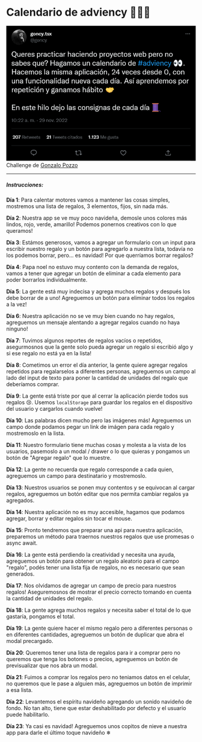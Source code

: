 # Calendario de adviency 🎅🏽🎄

![](./assets/screen-tweet.png)
<br>
Challenge de [Gonzalo Pozzo](https://github.com/goncy)

---

##### Instrucciones:

**Día 1**: Para calentar motores vamos a mantener las cosas simples, mostremos una lista de regalos, 3 elementos, fijos, sin nada más.

**Día 2**: Nuestra app se ve muy poco navideña, demosle unos colores más lindos, rojo, verde, amarillo! Podemos ponernos creativos con lo que queramos!

**Día 3**: Estámos generosos, vamos a agregar un formulario con un input para escribir nuestro regalo y un botón para agregarlo a nuestra lista, todavía no los podemos borrar, pero... es navidad! Por que querríamos borrar regalos?

**Día 4**: Papa noel no estuvo muy contento con la demanda de regalos, vamos a tener que agregar un botón de eliminar a cada elemento para poder borrarlos individualmente.

**Día 5**: La gente está muy indecisa y agrega muchos regalos y después los debe borrar de a uno! Agreguemos un botón para eliminar todos los regalos a la vez!

**Día 6**: Nuestra aplicación no se ve muy bien cuando no hay regalos, agreguemos un mensaje alentando a agregar regalos cuando no haya ninguno!

**Día 7**: Tuvimos algunos reportes de regalos vacíos o repetidos, asegurmosnos que la gente solo pueda agregar un regalo si escribió algo y si ese regalo no está ya en la lista!

**Día 8**: Cometimos un error el día anterior, la gente quiere agregar regalos repetidos para regalarselos a diferentes personas, agreguemos un campo al lado del input de texto para poner la cantidad de unidades del regalo que deberíamos comprar.

**Día 9**: La gente está triste por que al cerrar la aplicación pierde todos sus regalos 😢. Usemos `localStorage` para guardar los regalos en el dispositivo del usuario y cargarlos cuando vuelve!

**Día 10**: Las palabras dicen mucho pero las imágenes más! Agreguemos un campo donde podamos pegar un link de imágen para cada regalo y mostremoslo en la lista.

**Día 11**: Nuestro formulario tiene muchas cosas y molesta a la vista de los usuarios, pasemoslo a un modal / drawer o lo que quieras y pongamos un botón de "Agregar regalo" que lo muestre.

**Día 12**: La gente no recuerda que regalo corresponde a cada quien, agreguemos un campo para destinatario y mostremoslo.

**Día 13**: Nuestros usuarios se ponen muy contentos y se equivocan al cargar regalos, agreguemos un botón editar que nos permita cambiar regalos ya agregados.

**Día 14**: Nuestra aplicación no es muy accesible, hagamos que podamos agregar, borrar y editar regalos sin tocar el mouse.

**Día 15**: Pronto tendremos que preparar una api para nuestra aplicación, preparemos un método para traernos nuestros regalos que use promesas o async await.

**Día 16**: La gente está perdiendo la creatividad y necesita una ayuda, agreguemos un botón para obtener un regalo aleatorio para el campo "regalo", podés tener una lista fija de regalos, no es necesario que sean generados.

**Día 17**: Nos olvidamos de agregar un campo de precio para nuestros regalos! Aseguremosnos de mostrar el precio correcto tomando en cuenta la cantidad de unidades del regalo.

**Día 18**: La gente agrega muchos regalos y necesita saber el total de lo que gastaría, pongamos el total.

**Día 19**: La gente quiere hacer el mismo regalo pero a diferentes personas o en diferentes cantidades, agreguemos un botón de duplicar que abra el modal precargado.

**Día 20**: Queremos tener una lista de regalos para ir a comprar pero no queremos que tenga los botones o precios, agreguemos un botón de previsualizar que nos abra un modal.

**Día 21**: Fuimos a comprar los regalos pero no teniamos datos en el celular, no queremos que le pase a alguien más, agreguemos un botón de imprimir a esa lista.

**Día 22**: Levantemos el espíritu navideño agregando un sonido navideño de fondo. No tan alto, tiene que estar deshabilitado por defecto y el usuario puede habilitarlo.

**Día 23**: Ya casi es navidad! Agreguemos unos copitos de nieve a nuestra app para darle el último toque navideño ❄
